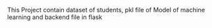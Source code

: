 This Project contain dataset of students, pkl file of Model of machine learning and backend file in flask
